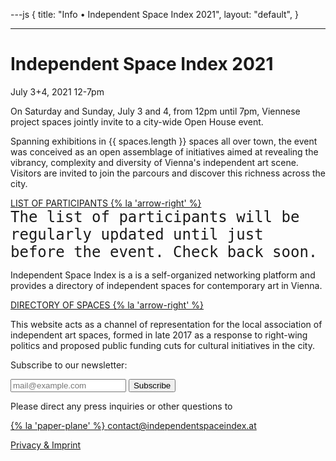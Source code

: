 ---js
{
  title: "Info • Independent Space Index 2021",
  layout: "default",
}

---

# Independent Space Index 2021
July 3+4, 2021
12-7pm

On Saturday and Sunday, July 3 and 4, from 12pm until 7pm, Viennese project spaces jointly invite to a city-wide Open House event. 

<!-- Spanning exhibitions in **{{ numSpaces }}** spaces in **{{ numDistricts }}** municipal districts,  -->
Spanning exhibitions in {{ spaces.length }} spaces all over town, the event was conceived as an open assemblage of initiatives aimed at revealing the vibrancy, complexity and diversity of Vienna's independent art scene. Visitors are invited to join the parcours and discover this richness across the city.

[LIST OF PARTICIPANTS {% la 'arrow-right' %}](/list)  
<span style="font-family: monospace; font-size: 1.5rem">The list of participants will be regularly updated until just before the event. Check back soon.</span>

Independent Space Index is a is a self-organized networking platform and provides a directory of independent spaces for contemporary art in Vienna.

[DIRECTORY OF SPACES {% la 'arrow-right' %}](https://independentspaceindex.at)

This website acts as a channel of representation for the local association of independent art spaces, formed in late 2017 as a response to right-wing politics and  proposed public funding cuts for cultural initiatives in the city.

Subscribe to our newsletter:
<div class="signup-form-container">
    <form id="signup-form" class="signup-form" action="https://independentspaceindex.us3.list-manage.com/subscribe/post?u=0374c316ca0bed48cd24b414d&amp;id=c15dfe900b&amp;c=callback" method="post" target="_blank">
        <div id="js-form-inputs" class="inputs">
            <input class="c-form__input c-button" type="email" name="EMAIL" id="mce-EMAIL" value="" placeholder="mail@example.com" required>
            <button type="submit" name="subscribe" id="mc-embedded-subscribe" class="c-form__input c-button">
                Subscribe
            </button>
        </div>
    
<div style="position: absolute; left: -5000px;" aria-hidden="true"><input type="text" id="js-validate-robot" name="b_8d7d053576f22631489f1987e_32c3d6d6cf" tabindex="-1" value=""></div>
    
<p id="js-subscribe-response"></p>
</form>
</div>

Please direct any press inquiries or other questions to

[{% la 'paper-plane' %} contact@independentspaceindex.at](mailto:contact@independentspaceindex.at)

[Privacy & Imprint](https://independentspaceindex.at/imprint)